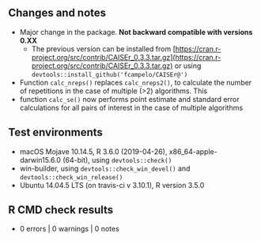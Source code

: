 ## Changes and notes
* Major change in the package. **Not backward compatible with versions 0.XX**
  * The previous version can be installed from
[https://cran.r-project.org/src/contrib/CAISEr_0.3.3.tar.gz](https://cran.r-project.org/src/contrib/CAISEr_0.3.3.tar.gz) or using `devtools::install_github('fcampelo/CAISEr@')`
* Function `calc_nreps()` replaces `calc_nreps2()`, to calculate the number of 
repetitions in the case of multiple (>2) algorithms. This 
* function `calc_se()` now performs point estimate and standard error 
calculations for all pairs of interest in the case of multiple algorithms

## Test environments
* macOS Mojave 10.14.5, R 3.6.0 (2019-04-26), x86_64-apple-darwin15.6.0 (64-bit), 
using `devtools::check()`
* win-builder, using `devtools::check_win_devel()` and `devtools::check_win_release()`
* Ubuntu 14.04.5 LTS (on travis-ci v 3.10.1), R version 3.5.0

## R CMD check results  
* 0 errors | 0 warnings | 0 notes

